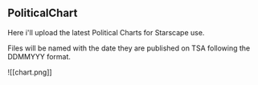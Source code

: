 ## PoliticalChart
Here i'll upload the latest Political Charts for Starscape use.

Files will be named with the date they are published on TSA following the DDMMYYY format.

![[chart.png]]
